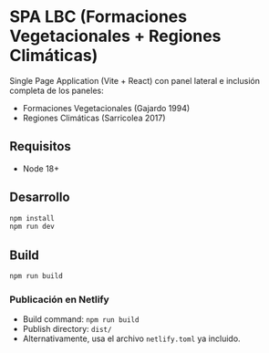 # SPA LBC (Formaciones Vegetacionales + Regiones Climáticas)

Single Page Application (Vite + React) con panel lateral e inclusión completa de los paneles:
- Formaciones Vegetacionales (Gajardo 1994)
- Regiones Climáticas (Sarricolea 2017)

## Requisitos
- Node 18+

## Desarrollo
```bash
npm install
npm run dev
```

## Build
```bash
npm run build
```

### Publicación en Netlify
- Build command: `npm run build`
- Publish directory: `dist/`
- Alternativamente, usa el archivo `netlify.toml` ya incluido.
